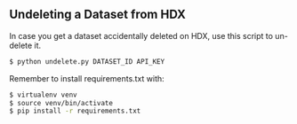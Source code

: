 ## Undeleting a Dataset from HDX
In case you get a dataset accidentally deleted on HDX, use this script to un-delete it.

```python
$ python undelete.py DATASET_ID API_KEY
```
Remember to install requirements.txt with:

```bash
$ virtualenv venv
$ source venv/bin/activate
$ pip install -r requirements.txt
```